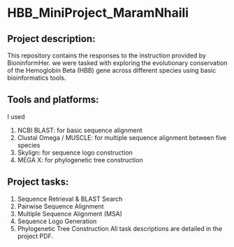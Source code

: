# HBB_MiniProject_MaramNhaili
## Project description:
This repository contains the responses to the instruction provided by BioninformHer. we were tasked with exploring the evolutionary conservation of the Hemoglobin Beta (HBB) gene across different species using basic bioinformatics tools.
## Tools and platforms:
I used 
1. NCBI BLAST: for basic sequence alignment 
2. Clustal Omega / MUSCLE: for multiple sequence alignment between five species 
3. Skylign: for sequence logo construction
4. MEGA X: for phylogenetic tree construction
## Project tasks:
1. Sequence Retrieval & BLAST Search
2. Pairwise Sequence Alignment
3. Multiple Sequence Alignment (MSA)
4. Sequence Logo Generation
5. Phylogenetic Tree Construction
All task descriptions are detailed in the project PDF.
